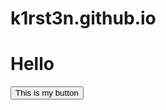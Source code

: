 # k1rst3n.github.io

<html>
  <link src="./rrr.css" rel="stylesheet">
  <h1>Hello</h1>
  <button>This is my button</button>
</html>
